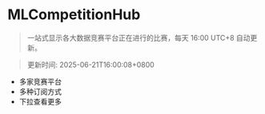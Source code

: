 # MLCompetitionHub

> 一站式显示各大数据竞赛平台正在进行的比赛，每天 16:00 UTC+8 自动更新。
  
> 更新时间: 2025-06-21T16:00:08+0800 

* 多家竞赛平台
* 多种订阅方式
* 下拉查看更多